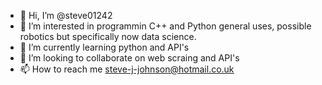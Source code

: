 - 👋 Hi, I’m @steve01242
- 👀 I’m interested in programmin C++ and Python general uses, possible robotics but specifically now data science.
- 🌱 I’m currently learning python and API's
- 💞️ I’m looking to collaborate on web scraing and API's
- 📫 How to reach me steve-j-johnson@hotmail.co.uk

<!---
steve01242/steve01242 is a ✨ special ✨ repository because its `README.md` (this file) appears on your GitHub profile.
You can click the Preview link to take a look at your changes.
--->

